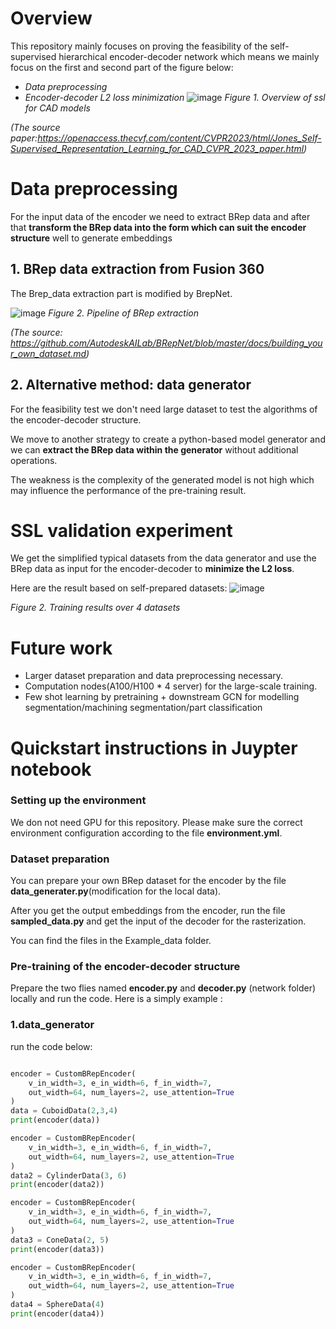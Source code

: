 # **Overview**

This repository mainly focuses on proving the feasibility of the self-supervised hierarchical encoder-decoder network which means we mainly focus on the first and second part of the figure below:
- *Data preprocessing*
- *Encoder-decoder L2 loss minimization*
![image](https://github.com/user-attachments/assets/528f34d8-9f0e-4bac-86e6-a8b925c73020)
*Figure 1. Overview of ssl for CAD models*

*(The source paper:https://openaccess.thecvf.com/content/CVPR2023/html/Jones_Self-Supervised_Representation_Learning_for_CAD_CVPR_2023_paper.html)*

# **Data preprocessing**

For the input data of the encoder we need to extract BRep data and after that **transform the BRep data into the form which can suit the encoder structure** well to generate embeddings

## **1. BRep data extraction from Fusion 360**

The Brep_data extraction part is modified by BrepNet.

![image](https://github.com/user-attachments/assets/31ed605b-fd09-4953-ad74-292974f4b308)
*Figure 2. Pipeline of BRep extraction*

*(The source: https://github.com/AutodeskAILab/BRepNet/blob/master/docs/building_your_own_dataset.md)*

## **2. Alternative method: data generator**

For the feasibility test we don't need large dataset to test the algorithms of the encoder-decoder structure.

We move to another strategy to create a python-based model generator and we can **extract the BRep data within the generator** without additional operations.

The weakness is the complexity of the generated model is not high which may influence the performance of the pre-training result.


# **SSL validation experiment**
We get the simplified typical datasets from the data generator and use the BRep data as input for the encoder-decoder to **minimize the L2 loss**.

Here are the result based on self-prepared datasets:
![image](https://github.com/user-attachments/assets/ca29a498-d4e0-4492-8b57-ad4b48e380c0)

*Figure 2. Training results over 4 datasets*

# **Future work**
- Larger dataset preparation and data preprocessing necessary.
- Computation nodes(A100/H100 * 4 server) for the large-scale training.
- Few shot learning by pretraining + downstream GCN for modelling segmentation/machining segmentation/part classification



# **Quickstart instructions in Juypter notebook**

### **Setting up the environment**

We don not need GPU for this repository. Please make sure the correct environment configuration according to the file **environment.yml**.

### **Dataset preparation**

You can prepare your own BRep dataset for the encoder by the file **data_generater.py**(modification for the local data).

After you get the output embeddings from the encoder, run the file **sampled_data.py** and get the input of the decoder for the rasterization.

You can find the files in the Example_data folder.

### **Pre-training of the encoder-decoder structure**

Prepare the two flies named **encoder.py** and **decoder.py** (network folder) locally and run the code. Here is a simply example :

### 1.data_generator

run the code below:

```python

encoder = CustomBRepEncoder(
    v_in_width=3, e_in_width=6, f_in_width=7,
    out_width=64, num_layers=2, use_attention=True
)
data = CuboidData(2,3,4)
print(encoder(data))
```
```python
encoder = CustomBRepEncoder(
    v_in_width=3, e_in_width=6, f_in_width=7,
    out_width=64, num_layers=2, use_attention=True
)
data2 = CylinderData(3, 6)
print(encoder(data2))

```
```python
encoder = CustomBRepEncoder(
    v_in_width=3, e_in_width=6, f_in_width=7,
    out_width=64, num_layers=2, use_attention=True
)
data3 = ConeData(2, 5)
print(encoder(data3))
```
```python
encoder = CustomBRepEncoder(
    v_in_width=3, e_in_width=6, f_in_width=7,
    out_width=64, num_layers=2, use_attention=True
)
data4 = SphereData(4)
print(encoder(data4))
```


